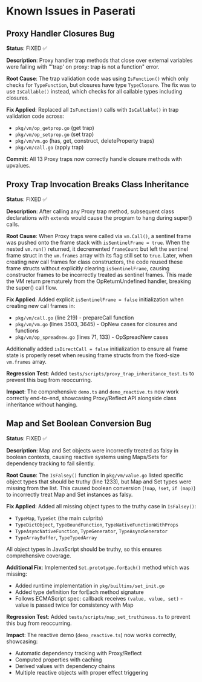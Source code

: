 # Known Issues in Paserati

## Proxy Handler Closures Bug

**Status**: FIXED ✅

**Description**: Proxy handler trap methods that close over external variables were failing with "'trap' on proxy: trap is not a function" error.

**Root Cause**: The trap validation code was using `IsFunction()` which only checks for `TypeFunction`, but closures have type `TypeClosure`. The fix was to use `IsCallable()` instead, which checks for all callable types including closures.

**Fix Applied**: Replaced all `IsFunction()` calls with `IsCallable()` in trap validation code across:
- `pkg/vm/op_getprop.go` (get trap)
- `pkg/vm/op_setprop.go` (set trap)
- `pkg/vm/vm.go` (has, get, construct, deleteProperty traps)
- `pkg/vm/call.go` (apply trap)

**Commit**: All 13 Proxy traps now correctly handle closure methods with upvalues.

## Proxy Trap Invocation Breaks Class Inheritance

**Status**: FIXED ✅

**Description**: After calling any Proxy trap method, subsequent class declarations with `extends` would cause the program to hang during super() calls.

**Root Cause**: When Proxy traps were called via `vm.Call()`, a sentinel frame was pushed onto the frame stack with `isSentinelFrame = true`. When the nested `vm.run()` returned, it decremented `frameCount` but left the sentinel frame struct in the `vm.frames` array with its flag still set to `true`. Later, when creating new call frames for class constructors, the code reused these frame structs without explicitly clearing `isSentinelFrame`, causing constructor frames to be incorrectly treated as sentinel frames. This made the VM return prematurely from the OpReturnUndefined handler, breaking the super() call flow.

**Fix Applied**: Added explicit `isSentinelFrame = false` initialization when creating new call frames in:
- `pkg/vm/call.go` (line 219) - prepareCall function
- `pkg/vm/vm.go` (lines 3503, 3645) - OpNew cases for closures and functions
- `pkg/vm/op_spreadnew.go` (lines 71, 133) - OpSpreadNew cases

Additionally added `isDirectCall = false` initialization to ensure all frame state is properly reset when reusing frame structs from the fixed-size `vm.frames` array.

**Regression Test**: Added `tests/scripts/proxy_trap_inheritance_test.ts` to prevent this bug from reoccurring.

**Impact**: The comprehensive `demo.ts` and `demo_reactive.ts` now work correctly end-to-end, showcasing Proxy/Reflect API alongside class inheritance without hanging.

## Map and Set Boolean Conversion Bug

**Status**: FIXED ✅

**Description**: Map and Set objects were incorrectly treated as falsy in boolean contexts, causing reactive systems using Maps/Sets for dependency tracking to fail silently.

**Root Cause**: The `IsFalsey()` function in `pkg/vm/value.go` listed specific object types that should be truthy (line 1233), but Map and Set types were missing from the list. This caused boolean conversion (`!map`, `!set`, `if (map)`) to incorrectly treat Map and Set instances as falsy.

**Fix Applied**: Added all missing object types to the truthy case in `IsFalsey()`:
- `TypeMap`, `TypeSet` (the main culprits)
- `TypeDictObject`, `TypeBoundFunction`, `TypeNativeFunctionWithProps`
- `TypeAsyncNativeFunction`, `TypeGenerator`, `TypeAsyncGenerator`
- `TypeArrayBuffer`, `TypeTypedArray`

All object types in JavaScript should be truthy, so this ensures comprehensive coverage.

**Additional Fix**: Implemented `Set.prototype.forEach()` method which was missing:
- Added runtime implementation in `pkg/builtins/set_init.go`
- Added type definition for forEach method signature
- Follows ECMAScript spec: callback receives `(value, value, set)` - value is passed twice for consistency with Map

**Regression Test**: Added `tests/scripts/map_set_truthiness.ts` to prevent this bug from reoccurring.

**Impact**: The reactive demo (`demo_reactive.ts`) now works correctly, showcasing:
- Automatic dependency tracking with Proxy/Reflect
- Computed properties with caching
- Derived values with dependency chains
- Multiple reactive objects with proper effect triggering
